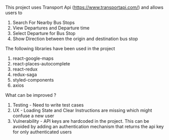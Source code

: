 This project uses Transport Api (https://www.transportapi.com/) and allows users to 
1. Search For Nearby Bus Stops
2. View Departures and Departure time
3. Select Departure for Bus Stop
4. Show Direction between the origin and destination bus stop

The following libraries have been used in the project
1. react-google-maps
2. react-places-autocomplete
3. react-redux
4. redux-saga
5. styled-components
6. axios

What can be improved ?
1. Testing - Need to write test cases
2. UX - Loading State and Clear Instructions are missing which might confuse a new user
3. Vulnerability - API keys are hardcoded in the project. This can be avoided by adding an authentication mechanism that returns the api key for only authenticated users
